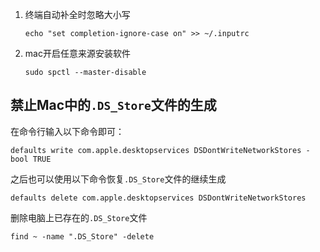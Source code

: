 1. 终端自动补全时忽略大小写

   `echo "set completion-ignore-case on" >> ~/.inputrc`

2. mac开启任意来源安装软件

   `sudo spctl --master-disable`





## 禁止Mac中的`.DS_Store`文件的生成

在命令行输入以下命令即可：

```shell
defaults write com.apple.desktopservices DSDontWriteNetworkStores -bool TRUE
```



之后也可以使用以下命令恢复`.DS_Store`文件的继续生成

```shell
defaults delete com.apple.desktopservices DSDontWriteNetworkStores
```



删除电脑上已存在的`.DS_Store`文件

```shell
find ~ -name ".DS_Store" -delete
```

